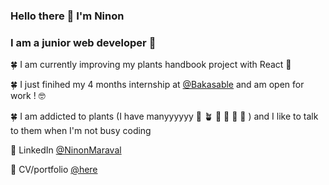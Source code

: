 ### Hello there 👋  I'm Ninon
### I am a junior web developer 💪

🍀 I am currently improving my plants handbook project with React 🥞

🍀 I just finihed my 4 months internship at [@Bakasable](https://www.bakasable.fr/agence) and am open for work ! 🤓

🍀 I am addicted to plants (I have manyyyyyy 🌱 🪴 🎋 🌵 🎍 🌱 ) and I like to talk to them when I'm not busy coding 

📌 LinkedIn [@NinonMaraval](https://www.linkedin.com/in/ninon-maraval-77224230/)

📌 CV/portfolio [@here](https://ninon-portfolio.webflow.io/)
